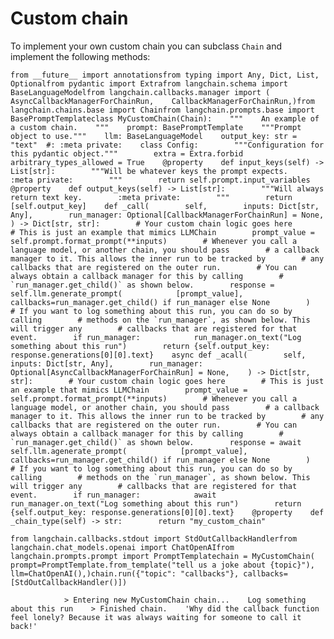 Custom chain
============

To implement your own custom chain you can subclass `Chain` and implement the following methods:

    from __future__ import annotationsfrom typing import Any, Dict, List, Optionalfrom pydantic import Extrafrom langchain.schema import BaseLanguageModelfrom langchain.callbacks.manager import (    AsyncCallbackManagerForChainRun,    CallbackManagerForChainRun,)from langchain.chains.base import Chainfrom langchain.prompts.base import BasePromptTemplateclass MyCustomChain(Chain):    """    An example of a custom chain.    """    prompt: BasePromptTemplate    """Prompt object to use."""    llm: BaseLanguageModel    output_key: str = "text"  #: :meta private:    class Config:        """Configuration for this pydantic object."""        extra = Extra.forbid        arbitrary_types_allowed = True    @property    def input_keys(self) -> List[str]:        """Will be whatever keys the prompt expects.        :meta private:        """        return self.prompt.input_variables    @property    def output_keys(self) -> List[str]:        """Will always return text key.        :meta private:        """        return [self.output_key]    def _call(        self,        inputs: Dict[str, Any],        run_manager: Optional[CallbackManagerForChainRun] = None,    ) -> Dict[str, str]:        # Your custom chain logic goes here        # This is just an example that mimics LLMChain        prompt_value = self.prompt.format_prompt(**inputs)        # Whenever you call a language model, or another chain, you should pass        # a callback manager to it. This allows the inner run to be tracked by        # any callbacks that are registered on the outer run.        # You can always obtain a callback manager for this by calling        # `run_manager.get_child()` as shown below.        response = self.llm.generate_prompt(            [prompt_value], callbacks=run_manager.get_child() if run_manager else None        )        # If you want to log something about this run, you can do so by calling        # methods on the `run_manager`, as shown below. This will trigger any        # callbacks that are registered for that event.        if run_manager:            run_manager.on_text("Log something about this run")        return {self.output_key: response.generations[0][0].text}    async def _acall(        self,        inputs: Dict[str, Any],        run_manager: Optional[AsyncCallbackManagerForChainRun] = None,    ) -> Dict[str, str]:        # Your custom chain logic goes here        # This is just an example that mimics LLMChain        prompt_value = self.prompt.format_prompt(**inputs)        # Whenever you call a language model, or another chain, you should pass        # a callback manager to it. This allows the inner run to be tracked by        # any callbacks that are registered on the outer run.        # You can always obtain a callback manager for this by calling        # `run_manager.get_child()` as shown below.        response = await self.llm.agenerate_prompt(            [prompt_value], callbacks=run_manager.get_child() if run_manager else None        )        # If you want to log something about this run, you can do so by calling        # methods on the `run_manager`, as shown below. This will trigger any        # callbacks that are registered for that event.        if run_manager:            await run_manager.on_text("Log something about this run")        return {self.output_key: response.generations[0][0].text}    @property    def _chain_type(self) -> str:        return "my_custom_chain"

    from langchain.callbacks.stdout import StdOutCallbackHandlerfrom langchain.chat_models.openai import ChatOpenAIfrom langchain.prompts.prompt import PromptTemplatechain = MyCustomChain(    prompt=PromptTemplate.from_template("tell us a joke about {topic}"),    llm=ChatOpenAI(),)chain.run({"topic": "callbacks"}, callbacks=[StdOutCallbackHandler()])

                > Entering new MyCustomChain chain...    Log something about this run    > Finished chain.    'Why did the callback function feel lonely? Because it was always waiting for someone to call it back!'